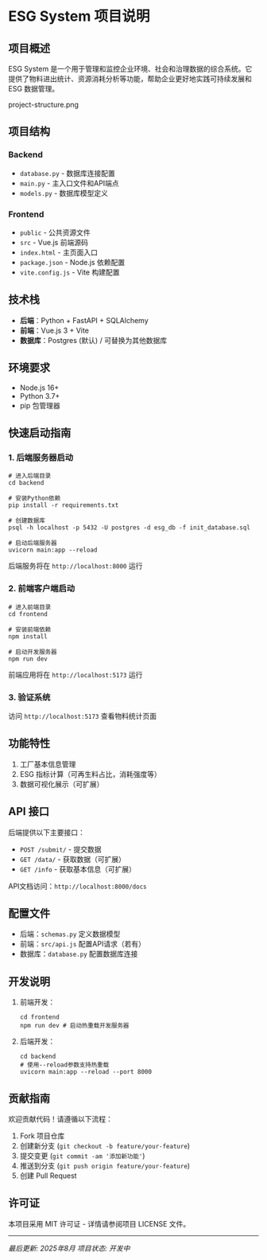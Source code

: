# ESG System 项目说明

## 项目概述

ESG System 是一个用于管理和监控企业环境、社会和治理数据的综合系统。它提供了物料进出统计、资源消耗分析等功能，帮助企业更好地实践可持续发展和 ESG 数据管理。

project-structure.png

## 项目结构

### Backend 

* `database.py` - 数据库连接配置
* `main.py` - 主入口文件和API端点
* `models.py` - 数据库模型定义

### Frontend 

* `public` - 公共资源文件
* `src` - Vue.js 前端源码
* `index.html` - 主页面入口
* `package.json` - Node.js 依赖配置
* `vite.config.js` - Vite 构建配置

## 技术栈

* **后端**：Python + FastAPI + SQLAlchemy
* **前端**：Vue.js 3 + Vite
* **数据库**：Postgres (默认) / 可替换为其他数据库

## 环境要求

* Node.js 16+
* Python 3.7+
* pip 包管理器

## 快速启动指南

### 1. 后端服务器启动

```
# 进入后端目录
cd backend

# 安装Python依赖
pip install -r requirements.txt

# 创建数据库
psql -h localhost -p 5432 -U postgres -d esg_db -f init_database.sql

# 启动后端服务器
uvicorn main:app --reload
```

后端服务将在 `http://localhost:8000` 运行

### 2. 前端客户端启动

```
# 进入前端目录
cd frontend

# 安装前端依赖
npm install

# 启动开发服务器
npm run dev
```

前端应用将在 `http://localhost:5173` 运行

### 3. 验证系统

访问 `http://localhost:5173` 查看物料统计页面

## 功能特性

1. 工厂基本信息管理
2. ESG 指标计算（可再生料占比，消耗强度等）
3. 数据可视化展示（可扩展）

## API 接口

后端提供以下主要接口：

* `POST /submit/` - 提交数据
* `GET /data/` - 获取数据（可扩展）
* `GET /info` - 获取基本信息（可扩展）

API文档访问：`http://localhost:8000/docs`

## 配置文件

* 后端：`schemas.py` 定义数据模型
* 前端：`src/api.js` 配置API请求（若有）
* 数据库：`database.py` 配置数据库连接

## 开发说明

1. 前端开发：
   ```
   cd frontend
   npm run dev # 启动热重载开发服务器
   ```
2. 后端开发：
   ```
   cd backend
   # 使用--reload参数支持热重载
   uvicorn main:app --reload --port 8000
   ```

## 贡献指南

欢迎贡献代码！请遵循以下流程：

1. Fork 项目仓库
2. 创建新分支 (`git checkout -b feature/your-feature`)
3. 提交变更 (`git commit -am '添加新功能'`)
4. 推送到分支 (`git push origin feature/your-feature`)
5. 创建 Pull Request

## 许可证

本项目采用 MIT 许可证 - 详情请参阅项目 LICENSE 文件。

---

*最后更新: 2025年8月*
*项目状态: 开发中*
